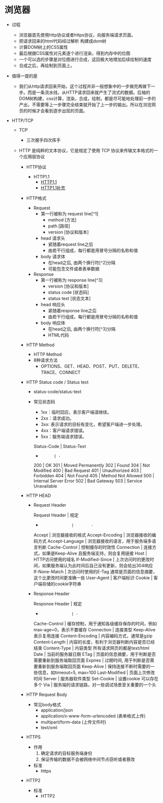 # 浏览器

- 过程

  - 浏览器首先使用http协议或者https协议，向服务端请求页面。
  - 把请求回来的html代码经过解析 构建成dom树
  - 计算DOM树上的CSS属性
  - 最后根据CSS属性对元素逐个进行渲染，得到内存中的位图
  - 一个可以选的步骤是对位图进行合成，这回极大地增加后续绘制的速度
  - 合成之后，再绘制到页面上。

- 值得一提的是

  - 我们从http请求回来开始，这个过程并非一般想象中的一步做完再做下一步。而是一条流水线，从HTTP请求回来就产生了流式的数据。后袖的DOM树构建，css计算，渲染，合成，绘制，都是尽可能地处理前一步的产出，不需要等上一步骤完全结束就开始了上一步的输出。所以在浏览网页的时候才会看到逐步出现的页面。

- HTTP/TCP

  - TCP

    - 三次握手四次挥手

  - HTTP 是纯粹的文本协议，它是规定了使用 TCP 协议来传输文本格式的一个应用层协议

    - HTTP协议

      - HTTP1.1
        - [HTTP1.1](https://tools.ietf.org/html/rfc2616)
        - [HTTP1.1补充](https://tools.ietf.org/html/rfc7234)

    - HTTP格式

      - Request
        - 第一行被称为 request line[^1]
          - method [方法]
          - path [路径]
          - version [协议和版本]
        - head 请求头
          - 紧随着request line之后
          - 由若干行组成，每行都是用冒号分隔的名称和值
        - body 请求体
          - 在head之后, 由两个换行符[^2]分隔
          - 可能包含文件或者表单数据
      - Response
        - 第一行被称为 response line[^3]
          - version [协议和版本]
          - status code [状态码]
          - status text [状态文本]
        - head 响应头
          - 紧随着response line之后
          - 由若干行组成，每行都是用冒号分隔的名称和值
        - body 响应体
          - 在head之后, 由两个换行符[^3]分隔
          - HTML代码

    - HTTP Method

      - HTTP Method
      - 8种请求方法
        - OPTIONS、GET、HEAD、POST、PUT、DELETE、TRACE、CONNECT

    - HTTP Status code / Status text

      - status-code/status-text

      - 常见状态码

        - 1xx：临时回应，表示客户端请继续。
        - 2xx：请求成功。
        - 3xx: 表示请求的目标有变化，希望客户端进一步处理。
        - 4xx：客户端请求错误。
        - 5xx：服务端请求错误。

        Status-Code | Status-Text

        - ```
                | -
          ```

        200 | OK 301 | Moved Permanently 302 | Found 304 | Not Modified 400 | Bad Request 401 | Unauthorized 403 | Forbidden 404 | Not Found 405 | Method Not Allowed 500 | Internal Server Error 502 | Bad Gateway 503 | Service Unavailable

    - HTTP HEAD

      - Request Header

        Request Header | 规定

        - ```
                        |        -
          ```

        Accept | 浏览器接收的格式 Accept-Encoding | 浏览器接收的编码方式 Accept-Language | 浏览器接收的语言，用于服务端多语言判断 Cache-Control | 控制缓存的时效性 Connection | 连接方式，如果是Keep-Alive 且服务端支持，则会复用链接 Host | HTTP访问使用的域名 If-Modified-Since | 上次访问时的更改时间，如果服务端认为此时间后自己没有更新，则会给出304响应 If-None-Match | 次访问时使用的E-Tag 通常是页面的信息摘要，这个比更改时间更准确一些 User-Agent | 客户端标识 Cookie | 客户端存储的cookie字符串

      - Response Header

        Response Header | 规定

        - ```
                        | -
          ```

        Cache-Control | 缓存控制，用于通知各级缓存保存的时间，例如max-age=0，表示不要缓存 Connection | 连接类型 Keep-Alive 表示复用连接 Content-Encoding | 内容编码方式，通常是gzip Content-Length | 内容的长度，有利于浏览器判断内容是否已经结束 Content-Type | 内容类型 所有请求网页的都是text/html Date | 当前的服务器日期 ETag | 页面的信息摘要，用于判断是否需要重新到服务端取回页面 Expires | 过期时间, 用于判断是否需要重新到服务端取回页面 Keep-Alive | 保持连接不断时需要的一些信息，如timeout=5, max=100 Last-Modified | 页面上次修改时间 Server | 服务器软件类型 Set-Cookie | 设置cookie 可以存在多个 Via | 服务端的请求链路，对一些调试场景至关重要的一个头

    - HTTP Request Body

      - 常见body格式
        - application/json
        - application/x-www-form-urlencoded (表单格式上传)
        - multipart/form-data (上传文件时)
        - text/xml

    - HTTPS

      - 作用
        1. 确定请求的目标服务端身份
        2. 保证传输的数据不会被网络中间节点窃听或者篡改
      - 标准
        - https

    - HTTP2

      - 标准
        - HTTP2
